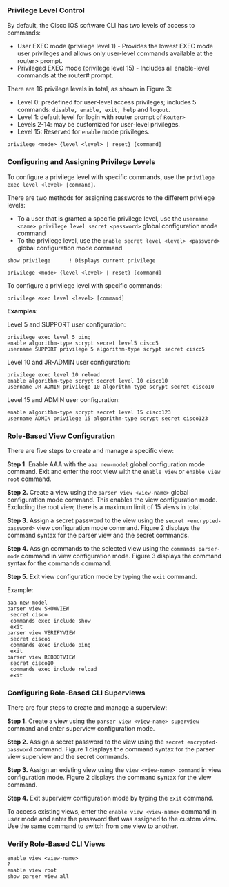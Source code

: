 ### Privilege Level Control

By default, the Cisco IOS software CLI has two levels of access to commands:

- User EXEC mode (privilege level 1) - Provides the lowest EXEC mode user privileges and allows only user-level commands available at the router> prompt.
- Privileged EXEC mode (privilege level 15) - Includes all enable-level commands at the router# prompt.

There are 16 privilege levels in total, as shown in Figure 3:

- Level 0: predefined for user-level access privileges; includes 5 commands: `disable, enable, exit, help` and `logout`.
- Level 1: default level for login with router prompt of `Router>`
- Levels 2-14: may be customized for user-level privileges.
- Level 15: Reserved for `enable` mode privileges.

```
privilege <mode> {level <level> | reset} [command]
```

### Configuring and Assigning Privilege Levels

To configure a privilege level with specific commands, use the `privilege exec level <level> [command]`.

There are two methods for assigning passwords to the different privilege levels:

- To a user that is granted a specific privilege level, use the `username <name> privilege level secret <password>` global configuration mode command
- To the privilege level, use the `enable secret level <level> <password>` global configuration mode command

```
show privilege      ! Displays current privilege

privilege <mode> {level <level> | reset} [command]
```

To configure a privilege level with specific commands:

```
privilege exec level <level> [command]
```

__Examples__:

Level 5 and SUPPORT user configuration:

```
privilege exec level 5 ping
enable algorithm-type scrypt secret level5 cisco5
username SUPPORT privilege 5 algorithm-type scrypt secret cisco5
```

Level 10 and JR-ADMIN user configuration:

```
privilege exec level 10 reload
enable algorithm-type scrypt secret level 10 cisco10
username JR-ADMIN privilege 10 algorithm-type scrypt secret cisco10
```

Level 15 and ADMIN user configuration:

```
enable algorithm-type scrypt secret level 15 cisco123
username ADMIN privilege 15 algorithm-type scrypt secret cisco123
```

### Role-Based View Configuration

There are five steps to create and manage a specific view:

__Step 1.__ Enable AAA with the `aaa new-model` global configuration mode command. Exit and enter the root view with the `enable view` or `enable view root` command.

__Step 2.__ Create a view using the `parser view <view-name>` global configuration mode command. This enables the view configuration mode. Excluding the root view, there is a maximum limit of 15 views in total.

__Step 3.__ Assign a secret password to the view using the `secret <encrypted-password>` view configuration mode command. Figure 2 displays the command syntax for the parser view and the secret commands.

__Step 4.__ Assign commands to the selected view using the `commands parser-mode` command in view configuration mode. Figure 3 displays the command syntax for the commands command.

__Step 5.__ Exit view configuration mode by typing the `exit` command.

Example:

```
aaa new-model
parser view SHOWVIEW
 secret cisco
 commands exec include show
 exit
parser view VERIFYVIEW
 secret cisco5
 commands exec include ping
 exit
parser view REBOOTVIEW
 secret cisco10
 commands exec include reload
 exit
```

### Configuring Role-Based CLI Superviews

There are four steps to create and manage a superview:

__Step 1.__ Create a view using the `parser view <view-name> superview` command and enter superview configuration mode.

__Step 2.__ Assign a secret password to the view using the `secret encrypted-password` command. Figure 1 displays the command syntax for the parser view superview and the secret commands.

__Step 3.__ Assign an existing view using the `view <view-name> command` in view configuration mode. Figure 2 displays the command syntax for the view command.

__Step 4.__ Exit superview configuration mode by typing the `exit` command.

To access existing views, enter the `enable view <view-name>` command in user mode and enter the password that was assigned to the custom view. Use the same command to switch from one view to another.

### Verify Role-Based CLI Views

```
enable view <view-name>
?
enable view root
show parser view all
```
